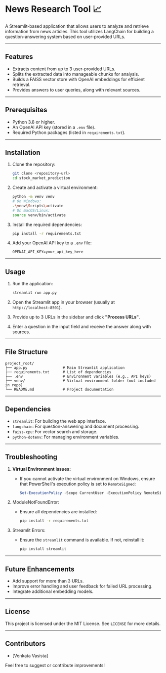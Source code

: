# News Research Tool 📈

A Streamlit-based application that allows users to analyze and retrieve information from news articles. This tool utilizes LangChain for building a question-answering system based on user-provided URLs.

---

## Features
- Extracts content from up to 3 user-provided URLs.
- Splits the extracted data into manageable chunks for analysis.
- Builds a FAISS vector store with OpenAI embeddings for efficient retrieval.
- Provides answers to user queries, along with relevant sources.

---

## Prerequisites
- Python 3.8 or higher.
- An OpenAI API key (stored in a `.env` file).
- Required Python packages (listed in `requirements.txt`).

---

## Installation

1. Clone the repository:
   ```bash
   git clone <repository-url>
   cd stock_market_prediction
   ```

2. Create and activate a virtual environment:
   ```bash
   python -m venv venv
   # On Windows:
   .\venv\Scripts\activate
   # On macOS/Linux:
   source venv/bin/activate
   ```

3. Install the required dependencies:
   ```bash
   pip install -r requirements.txt
   ```

4. Add your OpenAI API key to a `.env` file:
   ```env
   OPENAI_API_KEY=your_api_key_here
   ```

---

## Usage

1. Run the application:
   ```bash
   streamlit run app.py
   ```

2. Open the Streamlit app in your browser (usually at `http://localhost:8501`).

3. Provide up to 3 URLs in the sidebar and click **"Process URLs"**.

4. Enter a question in the input field and receive the answer along with sources.

---

## File Structure
```
project_root/
├── app.py                # Main Streamlit application
├── requirements.txt      # List of dependencies
├── .env                  # Environment variables (e.g., API keys)
├── venv/                 # Virtual environment folder (not included in repo)
└── README.md             # Project documentation
```

---

## Dependencies
- `streamlit`: For building the web app interface.
- `langchain`: For question-answering and document processing.
- `faiss-cpu`: For vector search and storage.
- `python-dotenv`: For managing environment variables.

---

## Troubleshooting

1. **Virtual Environment Issues:**
   - If you cannot activate the virtual environment on Windows, ensure that PowerShell's execution policy is set to `RemoteSigned`:
     ```powershell
     Set-ExecutionPolicy -Scope CurrentUser -ExecutionPolicy RemoteSigned
     ```

2. ModuleNotFoundError:
   - Ensure all dependencies are installed:
     ```bash
     pip install -r requirements.txt
     ```

3. Streamlit Errors:
   - Ensure the `streamlit` command is available. If not, reinstall it:
     ```bash
     pip install streamlit
     ```

---

## Future Enhancements
- Add support for more than 3 URLs.
- Improve error handling and user feedback for failed URL processing.
- Integrate additional embedding models.

---

## License
This project is licensed under the MIT License. See `LICENSE` for more details.

---

## Contributors
- [Venkata Vasista] 

Feel free to suggest or contribute improvements!


